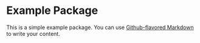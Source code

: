 # Example Package

This is a simple example package. You can use
[Github-flavored Markdown](https://github.com/peterhabib/BRCAI)
to write your content.
